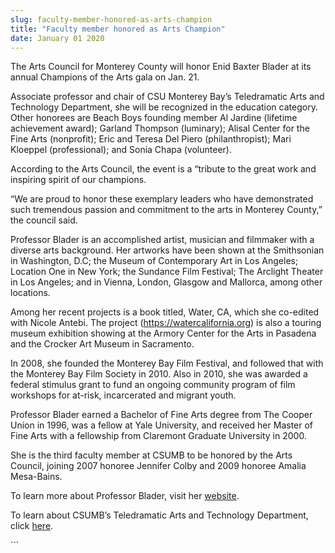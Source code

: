 ```yaml
---
slug: faculty-member-honored-as-arts-champion
title: "Faculty member honored as Arts Champion"
date: January 01 2020
---
```


 
<p>
  The Arts Council for Monterey County will honor Enid Baxter Blader at its
  annual Champions of the Arts gala on Jan. 21.
</p>
<p>
  Associate professor and chair of CSU Monterey Bay’s Teledramatic Arts and
  Technology Department, she will be recognized in the education category. Other
  honorees are Beach Boys founding member Al Jardine (lifetime achievement
  award); Garland Thompson (luminary); Alisal Center for the Fine Arts
  (nonprofit); Eric and Teresa Del Piero (philanthropist); Mari Kloeppel
  (professional); and Sonia Chapa (volunteer).
</p>
<p>
  According to the Arts Council, the event is a “tribute to the great work and
  inspiring spirit of our champions.
</p>
<p>
  “We are proud to honor these exemplary leaders who have demonstrated such
  tremendous passion and commitment to the arts in Monterey County,” the council
  said.
</p>
<p>
  Professor Blader is an accomplished artist, musician and filmmaker with a
  diverse arts background. Her artworks have been shown at the Smithsonian in
  Washington, D.C; the Museum of Contemporary Art in Los Angeles; Location One
  in New York; the Sundance Film Festival; The Arclight Theater in Los Angeles;
  and in Vienna, London, Glasgow and Mallorca, among other locations.
</p>
<p>
  Among her recent projects is a book titled, Water, CA, which she co-edited
  with Nicole Antebi. The project (<a
    href="https://watercalifornia.org"
    title="https://watercalifornia.org"
    >https://watercalifornia.org</a
  >) is also a touring museum exhibition showing at the Armory Center for the
  Arts in Pasadena and the Crocker Art Museum in Sacramento.
</p>
<p>
  In 2008, she founded the Monterey Bay Film Festival, and followed that with
  the Monterey Bay Film Society in 2010. Also in 2010, she was awarded a federal
  stimulus grant to fund an ongoing community program of film workshops for
  at-risk, incarcerated and migrant youth.
</p>
<p>
  Professor Blader earned a Bachelor of Fine Arts degree from The Cooper Union
  in 1996, was a fellow at Yale University, and received her Master of Fine Arts
  with a fellowship from Claremont Graduate University in 2000.
</p>
<p>
  She is the third faculty member at CSUMB to be honored by the Arts Council,
  joining 2007 honoree Jennifer Colby and 2009 honoree Amalia Mesa-Bains.
</p>
<p>
  To learn more about Professor Blader, visit her
  <a href="https://enidbaxterblader.com/">website</a>.
</p>
<p>
  To learn about CSUMB’s Teledramatic Arts and Technology Department, click
  <a href="https://tat.csumb.edu/">here</a>.
</p>
```
